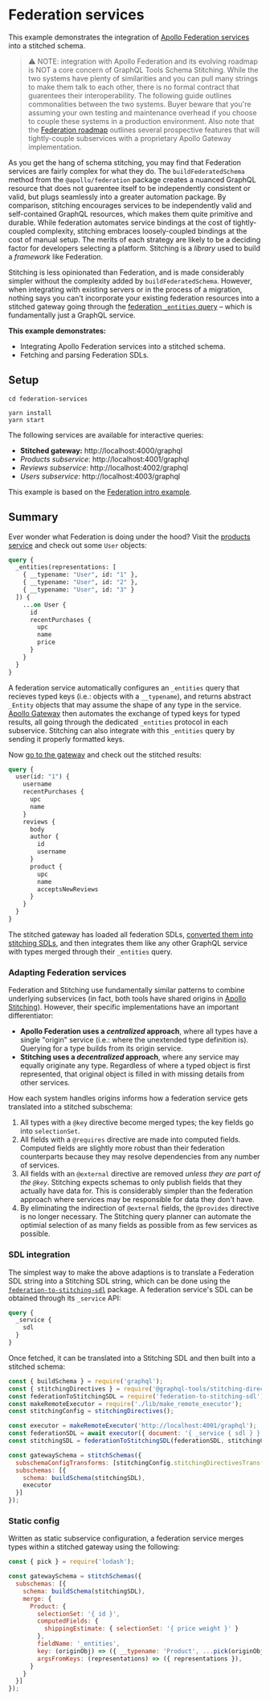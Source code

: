 # Federation services

This example demonstrates the integration of [Apollo Federation services](https://www.apollographql.com/docs/federation/implementing-services/) into a stitched schema.

> ⚠️ NOTE: integration with Apollo Federation and its evolving roadmap is NOT a core concern of GraphQL Tools Schema Stitching. While the two systems have plenty of similarities and you can pull many strings to make them talk to each other, there is no formal contract that guarentees their interoperability. The following guide outlines commonalities between the two systems. Buyer beware that you're assuming your own testing and maintenance overhead if you choose to couple these systems in a production environment. Also note that the [Federation roadmap](https://www.youtube.com/watch?v=MvHzOwdLb_o) outlines several prospective features that will tightly-couple subservices with a proprietary Apollo Gateway implementation.

As you get the hang of schema stitching, you may find that Federation services are fairly complex for what they do. The `buildFederatedSchema` method from the `@apollo/federation` package creates a nuanced GraphQL resource that does not guarentee itself to be independently consistent or valid, but plugs seamlessly into a greater automation package. By comparison, stitching encourages services to be independently valid and self-contained GraphQL resources, which makes them quite primitive and durable. While federation automates service bindings at the cost of tightly-coupled complexity, stitching embraces loosely-coupled bindings at the cost of manual setup. The merits of each strategy are likely to be a deciding factor for developers selecting a platform. Stitching is a _library_ used to build a _framework_ like Federation.

Stitching is less opinionated than Federation, and is made considerably simpler without the complexity added by `buildFederatedSchema`. However, when integrating with existing servers or in the process of a migration, nothing says you can't incorporate your existing federation resources into a stitched gateway going through the [federation `_entities` query](https://www.apollographql.com/docs/federation/federation-spec/#query_service) – which is fundamentally just a GraphQL service.

**This example demonstrates:**

- Integrating Apollo Federation services into a stitched schema.
- Fetching and parsing Federation SDLs.

## Setup

```shell
cd federation-services

yarn install
yarn start
```

The following services are available for interactive queries:

- **Stitched gateway:** http://localhost:4000/graphql
- _Products subservice_: http://localhost:4001/graphql
- _Reviews subservice_: http://localhost:4002/graphql
- _Users subservice_: http://localhost:4003/graphql

This example is based on the [Federation intro example](https://www.apollographql.com/docs/federation/#concern-based-separation).

## Summary

Ever wonder what Federation is doing under the hood? Visit the [products service](http://localhost:4001/graphql) and check out some `User` objects:

```graphql
query {
  _entities(representations: [
    { __typename: "User", id: "1" },
    { __typename: "User", id: "2" },
    { __typename: "User", id: "3" }
  ]) {
    ...on User {
      id
      recentPurchases {
        upc
        name
        price
      }
    }
  }
}
```

A federation service automatically configures an `_entities` query that recieves typed keys (i.e.: objects with a `__typename`), and returns abstract `_Entity` objects that may assume the shape of any type in the service. [Apollo Gateway](https://www.npmjs.com/package/@apollo/gateway) then automates the exchange of typed keys for typed results, all going through the dedicated `_entities` protocol in each subservice. Stitching can also integrate with this `_entities` query by sending it properly formatted keys.

Now [go to the gateway](http://localhost:4001/graphql) and check out the stitched results:

```graphql
query {
  user(id: "1") {
    username
    recentPurchases {
      upc
      name
    }
    reviews {
      body
      author {
        id
        username
      }
      product {
        upc
        name
        acceptsNewReviews
      }
    }
  }
}
```

The stitched gateway has loaded all federation SDLs, [converted them into stitching SDLs](https://github.com/gmac/federation-to-stitching-sdl), and then integrates them like any other GraphQL service with types merged through their `_entities` query.

### Adapting Federation services

Federation and Stitching use fundamentally similar patterns to combine underlying subservices (in fact, both tools have shared origins in [Apollo Stitching](https://www.apollographql.com/docs/federation/migrating-from-stitching/)). However, their specific implementations have an important differentiator:

- **Apollo Federation uses a _centralized_ approach**, where all types have a single "origin" service (i.e.: where the unextended type definition is). Querying for a type builds from its origin service.
- **Stitching uses a _decentralized_ approach**, where any service may equally originate any type. Regardless of where a typed object is first represented, that original object is filled in with missing details from other services.

How each system handles origins informs how a federation service gets translated into a stitched subschema:

1. All types with a `@key` directive become merged types; the key fields go into `selectionSet`.
1. All fields with a `@requires` directive are made into computed fields. Computed fields are slightly more robust than their federation counterparts because they may resolve dependencies from any number of services.
1. All fields with an `@external` directive are removed _unless they are part of the `@key`_. Stitching expects schemas to only publish fields that they actually have data for. This is considerably simpler than the federation approach where services may be responsible for data they don't have.
1. By eliminating the indirection of `@external` fields, the `@provides` directive is no longer necessary. The Stitching query planner can automate the optimial selection of as many fields as possible from as few services as possible.

### SDL integration

The simplest way to make the above adaptions is to translate a Federation SDL string into a Stitching SDL string, which can be done using the [`federation-to-stitching-sdl`](https://github.com/gmac/federation-to-stitching-sdl) package. A federation service's SDL can be obtained through its `_service` API:

```graphql
query {
  _service {
    sdl
  }
}
```

Once fetched, it can be translated into a Stitching SDL and then built into a stitched schema:

```js
const { buildSchema } = require('graphql');
const { stitchingDirectives } = require('@graphql-tools/stitching-directives');
const federationToStitchingSDL = require('federation-to-stitching-sdl');
const makeRemoteExecutor = require('./lib/make_remote_executor');
const stitchingConfig = stitchingDirectives();

const executor = makeRemoteExecutor('http://localhost:4001/graphql');
const federationSDL = await executor({ document: '{ _service { sdl } }' });
const stitchingSDL = federationToStitchingSDL(federationSDL, stitchingConfig);

const gatewaySchema = stitchSchemas({
  subschemaConfigTransforms: [stitchingConfig.stitchingDirectivesTransformer],
  subschemas: [{
    schema: buildSchema(stitchingSDL),
    executor
  }]
});
```

### Static config

Written as static subservice configuration, a federation service merges types within a stitched gateway using the following:

```js
const { pick } = require('lodash');

const gatewaySchema = stitchSchemas({
  subschemas: [{
    schema: buildSchema(stitchingSDL),
    merge: {
      Product: {
        selectionSet: '{ id }',
        computedFields: {
          shippingEstimate: { selectionSet: '{ price weight }' }
        },
        fieldName: '_entities',
        key: (originObj) => ({ __typename: 'Product', ...pick(originObj, ['id', 'price', 'weight']) }),
        argsFromKeys: (representations) => ({ representations }),
      }
    }
  }]
});
```
